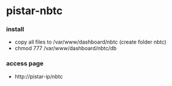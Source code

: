 # pistar-nbtc
### install
- copy all files to /var/www/dashboard/nbtc (create folder nbtc)
- chmod 777 /var/www/dashboard/nbtc/db
### access page
- http://pistar-ip/nbtc

